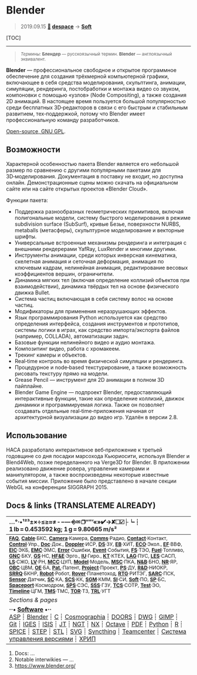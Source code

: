 # Blender
> 2019.09.15 **[🚀](../index/index.md) [despace](index.md)** → **[Soft](soft.md)**

[TOC]

---

> <small>*Термины:* **Блендер** — русскоязычный термин. **Blender** — англоязычный эквивалент.</small>

**Blender** — профессиональное cвободное и открытое программное обеспечение для создания трёхмерной компьютерной графики, включающее в себя средства моделирования, скульптинга, анимации, симуляции, рендеринга, постобработки и монтажа видео со звуком, компоновки с помощью «узлов» (Node Compositing), а также создания 2D анимаций. В настоящее время пользуется большой популярностью среди бесплатных 3D‑редакторов в связи с его быстрым и стабильным развитием, тех‑поддержкой, потому что Blender имеет профессиональную команду разработчиков.

[Open-source, GNU GPL](soft.md).



## Возможности
Характерной особенностью пакета Blender является его небольшой размер по сравнению с другими популярными пакетами для 3D‑моделирования. Документация в поставку не входит, но доступна онлайн. Демонстрационные сцены можно скачать на официальном сайте или на сайте открытых проектов «Blender Cloud».

Функции пакета:

   - Поддержка разнообразных геометрических примитивов, включая полигональные модели, систему быстрого моделирования в режиме subdivision surface (SubSurf), кривые Безье, поверхности NURBS, metaballs (метасферы), скульптурное моделирование и векторные шрифты.
   - Универсальные встроенные механизмы рендеринга и интеграция с внешними рендерерами YafRay, LuxRender и многими другими.
   - Инструменты анимации, среди которых инверсная кинематика, скелетная анимация и сеточная деформация, анимация по ключевым кадрам, нелинейная анимация, редактирование весовых коэффициентов вершин, ограничители.
   - Динамика мягких тел (включая определение коллизий объектов при взаимодействии), динамика твёрдых тел на основе физического движка Bullet.
   - Система частиц включающая в себя систему волос на основе частиц.
   - Модификаторы для применения неразрушающих эффектов.
   - Язык программирования Python используется как средство определения интерфейса, создания инструментов и прототипов, системы логики в играх, как средство импорта/экспорта файлов (например, COLLADA), автоматизации задач.
   - Базовые функции нелинейного видео и аудио монтажа.
   - Композитинг видео, работа с хромакеем.
   - Трекинг камеры и объектов.
   - Real‑time контроль во время физической симуляции и рендеринга.
   - Процедурное и node‑based текстурирование, а также возможность рисовать текстуру прямо на модели.
   - Grease Pencil — инструмент для 2D анимации в полном 3D пайплайне.
   - Blender Game Engine — подпроект Blender, предоставляющий интерактивные функции, такие как определение коллизий, движок динамики и программируемая логика. Также он позволяет создавать отдельные real‑time‑приложения начиная от архитектурной визуализации до видео игр. Удалён в версии 2.8.



## Использование
НАСА разработало интерактивное веб‑приложение к третьей годовщине со дня посадки марсохода Кьюриосити, используя Blender и Blend4Web, позже переделанного на Verge3D for Blender. В приложении реализовано движение ровера, управление камерами и манипулятором, а также воспроизведены некоторые известные события миссии. Приложение было представлено в начале секции WebGL на конференции SIGGRAPH 2015.



<p style="page-break-after:always"> </p>

## Docs & links (TRANSLATEME ALREADY)
|…°·•¹²³±×÷≤≥≈≠ ‑ −— ⎆✉ ❐“”’«»✔→✘☐☑├┕┆ 1 lb = 0.453592 kg; 1 g = 9.80665 m/s²|
|:--|
|<small>**[FAQ](faq.md)**, **[Cable](cable.md)**·БКС, **[Camera](cam.md)**·Камера, **[Comms](comms.md)**·Радио, **[Contact](contact.md)**·Контакт, **[Control](control.md)**·Упр., **[Doc](doc.md)**·Док., **[Doppler](doppler.md)**·ИСР, **[DS](ds.md)**·ЗУ, **[EB](eb.md)**·ХИТ, **[ECO](ecology.md)**·Экол., **[EF](ef.md)**·ВВФ, **[ElC](elc.md)**·ЭКБ, **[EMC](emc.md)**·ЭМС, **[Error](error.md)**·Ошибки, **[Event](event.md)**·События, **[FS](fs.md)**·ТЭО, **[Fuel](fuel.md)**·Топливо, **[GNC](gnc.md)**·БКУ, **[GS](scs.md)**·НС, **[HF&E](hfe.md)**·Эрго., **[IU](iu.md)**·Гиро., **[KT](kt.md)**·КТЕХ, **[LAG](lag.md)**·ПУC, **[LES](les.md)**·САСП, **[LS](ls.md)**·СЖО, **[LV](lv.md)**·РН, **[MCC](mcc.md)**·ЦУП, **[Model](model.md)**·Модель, **[MSC](sc.md)**·ПКА, **[N&B](nnb.md)**·БНО, **[NR](nr.md)**·ЯР, **[OBC](obc.md)**·ЦВМ, **[OE](oe.md)**·БА, **[Pat.](патент.md)**·Патент, **[Project](project.md)**·Проект, **[PS](ps.md)**·ДУ, **[R&D](rnd.md)**·НИОКР, **[SRRQ](srrq.md)**·БКНР, **[Robot](robotics.md)**·Робот, **[Rover](rover.md)**·Планетоход, **[RTG](rtg.md)**·РИТЭГ, **[SARC](sarc.md)**·ПСК, **[Sensor](sensor.md)**·Датчик, **[SC](sc.md)**·КА, **[SCS](scs.md)**·КК, **[SGM](sgm.md)**·КММ, **[SI](si.md)**·СИ, **[Soft](soft.md)**·ПО, **[SP](sp.md)**·БС, **[Spaceport](spaceport.md)**·Космодром, **[SPS](sps.md)**·СЭС, **[SSS](sss.md)**·ГЗУ, **[TCS](tcs.md)**·СОТР, **[Test](test.md)**·ЭО, **[Timeline](timeline.md)**·ЦГМ, **[TMS](tms.md)**·ТМС, **[TOR](tor.md)**·ТЗ, **[TRL](trl.md)**·УГТ</small>|
|*Sections & pages*|
|**··• [Software](soft.md) •··**<br> [ASP](asp.md) ┊ [Blender](blender.md) ┊ [C](c.md) ┊ [Cosmographia](cosmographia.md) ┊ [DOORS](doors.md) ┊ [DWG](cad_f.md) ┊ [GIMP](gimp.md) ┊ [Git](git.md) ┊ [IGES](cad_f.md) ┊ [ISIS](isis.md) ┊ [JT](cad_f.md) ┊ [NGT](neogeography_toolkit.md) ┊ [NX](nx.md) ┊ [Octave](gnu_octave.md) ┊ [PDF](pdf.md) ┊ [Python](python.md) ┊ [R](r.md) ┊ [SPICE](spice.md) ┊ [STEP](cad_f.md) ┊ [STL](systems_tool_kit.md) ┊ [SVG](cad_f.md) ┊ [Syncthing](syncthing.md) ┊ [Teamcenter](teamcenter.md) ┊ [Система управления версиями](vcs.md) ┊ [ХРИП](adra.md)|

   1. Docs: …
   1. Notable interwikies — …
   1. <https://www.blender.org/>
